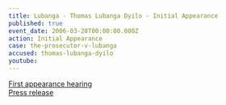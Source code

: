 ```yaml
---
title: Lubanga - Thomas Lubanga Dyilo - Initial Appearance
published: true
event_date: 2006-03-20T00:00:00.000Z
action: Initial Appearance
case: the-prosecutor-v-lubanga
accused: thomas-lubanga-dyilo
youtube:
---
```



[First appearance hearing](https://youtu.be/lNAkWGOZSEs)
<br>[Press release](https://www.icc-cpi.int/pages/item.aspx?name=first%20appearance%20before%20the%20pre_trial%20chamber%20i%20of%20mr%20thomas%20lubanga%20dyilo)